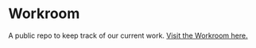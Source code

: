 # Workroom
A public repo to keep track of our current work. [Visit the Workroom here.](https://waffle.io/petabridge/workroom)
